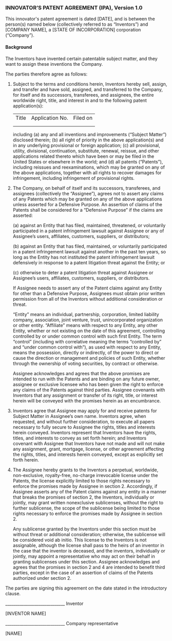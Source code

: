 ### INNOVATOR’S PATENT AGREEMENT (IPA), Version 1.0

This innovator's patent agreement is dated [DATE], and is between the person(s) named below (collectively referred to as “Inventors”) and [COMPANY NAME], a [STATE OF INCORPORATION] corporation (“Company”).

#### Background

The Inventors have invented certain patentable subject matter, and they want to assign these inventions the Company.

The parties therefore agree as follows:

1.  Subject to the terms and conditions herein, Inventors hereby sell, assign, and transfer and have sold, assigned, and transferred to the Company, for itself and its successors, transferees, and assignees, the entire worldwide right, title, and interest in and to the following patent application(s):
    
    <table>
      <tr>
        <td>Title</td>
        <td>Application No.</td>
        <td>Filed on</td>
      </tr>
      <tr>
        <td></td>
        <td></td>
        <td></td>
      </tr>
      <tr>
        <td></td>
        <td></td>
        <td></td>
      </tr>
    </table>

    including (a) any and all inventions and improvements (“Subject Matter”) disclosed therein; (b) all right of priority in the above application(s) and in any underlying provisional or foreign application; (c) all provisional, utility, divisional, continuation, substitute, renewal, reissue, and other applications related thereto which have been or may be filed in the United States or elsewhere in the world; and (d) all patents (“Patents”), including reissues and reexaminations, which may be granted on any of the above applications, together with all rights to recover damages for infringement, including infringement of provisional rights.

2.  The Company, on behalf of itself and its successors, transferees, and assignees (collectively the “Assignee”), agrees not to assert any claims of any Patents which may be granted on any of the above applications unless asserted for a Defensive Purpose. An assertion of claims of the Patents shall be considered for a “Defensive Purpose” if the claims are asserted: 

    (a) against an Entity that has filed, maintained, threatened, or voluntarily participated in a patent infringement lawsuit against Assignee or any of Assignee’s users, affiliates, customers, suppliers, or distributors;

    (b) against an Entity that has filed, maintained, or voluntarily participated in a patent infringement lawsuit against another in the past ten years, so long as the Entity has not instituted the patent infringement lawsuit defensively in response to a patent litigation threat against the Entity; or

    (c) otherwise to deter a patent litigation threat against Assignee or Assignee’s users, affiliates, customers, suppliers, or distributors.

    If Assignee needs to assert any of the Patent claims against any Entity for other than a Defensive Purpose, Assignees must obtain prior written permission from all of the Inventors without additional consideration or threat. 

    “Entity” means an individual, partnership, corporation, limited liability company, association, joint venture, trust, unincorporated organization or other entity.  “Affiliate” means with respect to any Entity, any other Entity, whether or not existing on the date of this agreement, controlling controlled by or under common control with such first Entity.  The term “control” (including with correlative meaning the terms “controlled by” and “under common control with”), as used with respect to any Entity, means the possession, directly or indirectly, of the power to direct or cause the direction or management and policies of such Entity, whether through the ownership of voting securities, by contract or otherwise. 

    Assignee acknowledges and agrees that the above promises are intended to run with the Patents and are binding on any future owner, assignee or exclusive licensee who has been given the right to enforce any claims of the Patents against third parties. Assignee covenants with Inventors that any assignment or transfer of its right, title, or interest herein will be conveyed with the promises herein as an encumbrance.  

3.  Inventors agree that Assignee may apply for and receive patents for Subject Matter in Assignee’s own name.  Inventors agree, when requested, and without further consideration, to execute all papers necessary to fully secure to Assignee the rights, titles and interests herein conveyed.  Inventors represent that Inventors have the rights, titles, and interests to convey as set forth herein; and Inventors covenant with Assignee that Inventors have not made and will not make any assignment, grant, mortgage, license, or other agreement affecting the rights, titles, and interests herein conveyed, except as explicitly set forth herein.

4.  The Assignee hereby grants to the Inventors a perpetual, worldwide, non-exclusive, royalty-free, no-charge irrevocable license under the Patents, the license explicitly limited to those rights necessary to enforce the promises made by Assignee in section 2.  Accordingly, if Assignee asserts any of the Patent claims against any entity in a manner that breaks the promises of section 2, the Inventors, individually or jointly, may grant written nonexclusive sublicenses, without the right to further sublicense, the scope of the sublicense being limited to those rights necessary to enforce the promises made by Assignee in section 2.  

    Any sublicense granted by the Inventors under this section must be without threat or additional consideration; otherwise, the sublicense will be considered void ab initio.  This license to the Inventors is not assignable, although the license shall pass to the heirs of an inventor in the case that the inventor is deceased, and the inventors, individually or jointly, may appoint a representative who may act on their behalf in granting sublicenses under this section.  Assignee acknowledges and agrees that the promises in section 2 and 4 are intended to benefit third parties, except in the case of an assertion of claims of the Patents authorized under section 2.

The parties are signing this agreement on the date stated in the introductory clause.



_____________________________ Inventor

[INVENTOR NAME]


_____________________________ Company representative

[NAME]
